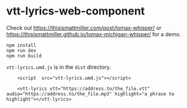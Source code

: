 # vtt-lyrics-web-component

Check out https://thisismattmiller.com/post/lomax-whisper/ or https://thisismattmiller.github.io/lomax-michigan-whisper/ for a demo.

```
npm install
npm run dev
npm run build
```

`vtt-lyrics.umd.js` is in the `dist` directory.


```
	<script  src="vtt-lyrics.umd.js"></script>

	<vtt-lyrics vtt="https://address.to/the_file.vtt" audio="https://address.to/the_file.mp3" highlight="a phrase to highlight"></vtt-lyrics>
```
